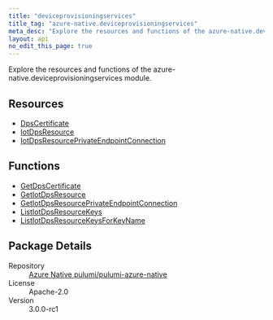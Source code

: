 ```yaml
---
title: "deviceprovisioningservices"
title_tag: "azure-native.deviceprovisioningservices"
meta_desc: "Explore the resources and functions of the azure-native.deviceprovisioningservices module."
layout: api
no_edit_this_page: true
---
```


<!-- WARNING: this file was generated by Pulumi Docs Generator. -->
<!-- Do not edit by hand unless you're certain you know what you are doing! -->

Explore the resources and functions of the azure-native.deviceprovisioningservices module.

<h2 id="resources">Resources</h2>
<ul class="api">
    <li><a href="dpscertificate/" title="DpsCertificate">DpsCertificate</a></li>
    <li><a href="iotdpsresource/" title="IotDpsResource">IotDpsResource</a></li>
    <li><a href="iotdpsresourceprivateendpointconnection/" title="IotDpsResourcePrivateEndpointConnection">IotDpsResourcePrivateEndpointConnection</a></li>
</ul>

<h2 id="functions">Functions</h2>
<ul class="api">
    <li><a href="getdpscertificate/" title="GetDpsCertificate">GetDpsCertificate</a></li>
    <li><a href="getiotdpsresource/" title="GetIotDpsResource">GetIotDpsResource</a></li>
    <li><a href="getiotdpsresourceprivateendpointconnection/" title="GetIotDpsResourcePrivateEndpointConnection">GetIotDpsResourcePrivateEndpointConnection</a></li>
    <li><a href="listiotdpsresourcekeys/" title="ListIotDpsResourceKeys">ListIotDpsResourceKeys</a></li>
    <li><a href="listiotdpsresourcekeysforkeyname/" title="ListIotDpsResourceKeysForKeyName">ListIotDpsResourceKeysForKeyName</a></li>
</ul>

<h2 id="package-details">Package Details</h2>
<dl class="package-details">
	<dt>Repository</dt>
	<dd><a href="https://github.com/pulumi/pulumi-azure-native">Azure Native pulumi/pulumi-azure-native</a></dd>
	<dt>License</dt>
	<dd>Apache-2.0</dd>
	<dt>Version</dt>
	<dd>3.0.0-rc1</dd>
</dl>

